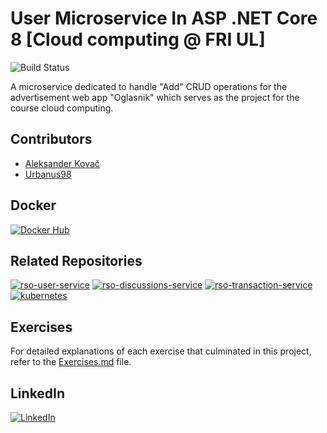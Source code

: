 # User Microservice In ASP .NET Core 8 [Cloud computing @ FRI UL]

![Build Status](https://img.shields.io/badge/Build-Passing-brightgreen)

A microservice dedicated to handle "Add" CRUD operations for the advertisement web app "Oglasnik" which serves as the project for the course cloud computing.

## Contributors
- [Aleksander Kovač](https://github.com/shanji97)
- [Urbanus98](https://github.com/urbanus98)

## Docker
[![Docker Hub](https://img.shields.io/badge/Build-Passing-brightgreen)](https://hub.docker.com/r/urban98/ad-service-api/tags)

## Related Repositories
 [![rso-user-service](https://img.shields.io/badge/GitHub-rso--ad--service-blue)](https://github.com/Faculty-Projects-Organisation/rso-user-service)
 [![rso-discussions-service](https://img.shields.io/badge/GitHub-rso--discussions--service-blue)](https://github.com/Faculty-Projects-Organisation/rso-discussions-service)
[![rso-transaction-service](https://img.shields.io/badge/GitHub-rso--transaction--service-blue)](https://github.com/Faculty-Projects-Organisation/rso-transaction-service)
[![kubernetes](https://img.shields.io/badge/GitHub-kubernetes-blue)](https://github.com/Faculty-Projects-Organisation/kubernetes)

## Exercises
For detailed explanations of each exercise that culminated in this project, refer to the [Exercises.md](Exercises.md) file.

## LinkedIn
[![LinkedIn](https://img.shields.io/badge/LinkedIn-Profile-blue)](https://www.linkedin.com/in/aleksander-kova%C4%8D-0662a8156/)